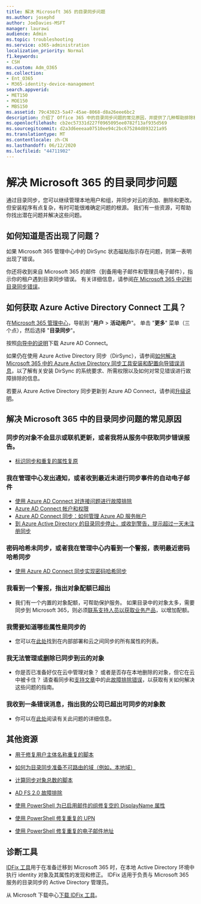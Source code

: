 ```yaml
---
title: 解决 Microsoft 365 的目录同步问题
ms.author: josephd
author: JoeDavies-MSFT
manager: laurawi
audience: Admin
ms.topic: troubleshooting
ms.service: o365-administration
localization_priority: Normal
f1.keywords:
- CSH
ms.custom: Adm_O365
ms.collection:
- Ent_O365
- M365-identity-device-management
search.appverid:
- MET150
- MOE150
- MBS150
ms.assetid: 79c43023-5a47-45ae-8068-d8a26eee6bc2
description: 介绍了 Office 365 中的目录同步问题的常见原因，并提供了几种帮助排除和解决这些问题的方法。
ms.openlocfilehash: cb2ec57331d227f0965095ee0782f13af935d569
ms.sourcegitcommit: d2a3d6eeeaa07510ee94c2bc675284d893221a95
ms.translationtype: MT
ms.contentlocale: zh-CN
ms.lasthandoff: 06/12/2020
ms.locfileid: "44711902"
---
```

# <a name="fixing-problems-with-directory-synchronization-for-microsoft-365"></a>解决 Microsoft 365 的目录同步问题

通过目录同步，您可以继续管理本地用户和组，并同步对云的添加、删除和更改。 但安装程序有点复杂，有时可能很难确定问题的根源。 我们有一些资源，可帮助你找出潜在问题并解决这些问题。
  
## <a name="how-do-i-know-if-something-is-wrong"></a>如何知道是否出现了问题？

如果 Microsoft 365 管理中心中的 DirSync 状态磁贴指示存在问题，则第一表明出现了错误。
  
你还将收到来自 Microsoft 365 的邮件（到备用电子邮件和管理员电子邮件），指示你的租户遇到目录同步错误。 有关详细信息，请参阅[在 Microsoft 365 中识别目录同步错误](identify-directory-synchronization-errors.md)。
  
## <a name="how-do-i-get-azure-active-directory-connect-tool"></a>如何获取 Azure Active Directory Connect 工具？

在[Microsoft 365 管理中心](https://admin.microsoft.com)，导航到 "**用户** \> **活动用户**"。 单击 "**更多**" 菜单（三个点），然后选择 "**目录同步**"。 
  
按照[向导中的说明](set-up-directory-synchronization.md)下载 Azure AD Connect。 
  
如果仍在使用 Azure Active Directory 同步（DirSync），请参阅[如何解决 Microsoft 365 中的 Azure Active Directory 同步工具安装和配置向导错误消息](https://go.microsoft.com/fwlink/p/?LinkId=396717)，以了解有关安装 DirSync 的系统要求、所需权限以及如何对常见错误进行故障排除的信息。 
  
若要从 Azure Active Directory 同步更新到 Azure AD Connect，请参阅[升级说明](https://go.microsoft.com/fwlink/p/?LinkId=733240)。
  
## <a name="resolving-common-causes-of-problems-with-directory-synchronization-in-microsoft-365"></a>解决 Microsoft 365 中的目录同步问题的常见原因

### <a name="synchronized-objects-arent-appearing-or-updating-online-or-im-getting-synchronization-error-reports-from-the-service"></a>**同步的对象不会显示或联机更新，或者我将从服务中获取同步错误报告。**

- [标识同步和重复的属性复原](https://docs.microsoft.com/azure/active-directory/hybrid/how-to-connect-syncservice-duplicate-attribute-resiliency)

### <a name="i-have-an-alert-in-the-admin-center-or-am-receiving-automated-emails-that-there-hasnt-been-a-recent-synchronization-event"></a>**我在管理中心发出通知，或者收到最近未进行同步事件的自动电子邮件**
- [使用 Azure AD Connect 对连接问题进行故障排除](https://docs.microsoft.com/azure/active-directory/hybrid/tshoot-connect-connectivity)
- [Azure AD Connect 帐户和权限](https://go.microsoft.com/fwlink/p/?LinkId=820598)
- [Azure AD Connect 同步：如何管理 Azure AD 服务帐户](https://docs.microsoft.com/azure/active-directory/hybrid/how-to-connect-azureadaccount)
- [到 Azure Active Directory 的目录同步停止，或收到警告，提示超过一天未注册同步](https://support.microsoft.com/help/2882421/directory-synchronization-to-azure-active-directory-stops-or-you-re-warned-that-sync-hasn-t-registered-in-more-than-a-day)

### <a name="password-hashes-arent-synchronizing-or-im-seeing-an-alert-in-the-admin-center-that-there-hasnt-been-a-recent-password-hash-synchronization"></a>**密码哈希未同步，或者我在管理中心内看到一个警报，表明最近密码哈希同步**
- [使用 Azure AD Connect 同步实现密码哈希同步](https://docs.microsoft.com/azure/active-directory/hybrid/how-to-connect-password-hash-synchronization)

### <a name="im-seeing-an-alert-that-object-quota-exceeded"></a>**我看到一个警报，指出对象配额已超出**
- 我们有一个内置的对象配额，可帮助保护服务。 如果目录中的对象太多，需要同步到 Microsoft 365，则必须[联系支持人员以获取业务产品](https://support.office.com/article/32a17ca7-6fa0-4870-8a8d-e25ba4ccfd4b)，以增加配额。

### <a name="i-need-to-know-which-attributes-are-synchronized"></a>**我需要知道哪些属性是同步的**
- 您可以在[此处](https://go.microsoft.com/fwlink/p/?LinkId=396719)找到在内部部署和云之间同步的所有属性的列表。

### <a name="i-cant-manage-or-remove-objects-that-were-synchronized-to-the-cloud"></a>**我无法管理或删除已同步到云的对象**
- 你是否已准备好仅在云中管理对象？ 或者是否存在本地删除的对象，但它在云中被卡住？ 请查看同步和[支持文章](https://go.microsoft.com/fwlink/p/?LinkId=396720)中的此[故障排除错误](https://go.microsoft.com/fwlink/p/?linkid=842044)，以获取有关如何解决这些问题的指南。

### <a name="i-got-an-error-message-that-my-company-has-exceeded-the-number-of-objects-that-can-be-synchronized"></a>**我收到一条错误消息，指出我的公司已超出可同步的对象数**
- 你可以在[此处](https://go.microsoft.com/fwlink/p/?LinkId=396721)阅读有关此问题的详细信息。
   
## <a name="other-resources"></a>其他资源

- [用于修复用户主体名称重复的脚本](https://go.microsoft.com/fwlink/p/?LinkId=396725)
    
- [如何为目录同步准备不可路由的域（例如，本地域）](prepare-a-non-routable-domain-for-directory-synchronization.md)
    
- [计算同步对象总数的脚本](https://go.microsoft.com/fwlink/p/?LinkId=396726)
    
- [AD FS 2.0 故障排除](https://go.microsoft.com/fwlink/p/?LinkId=396727)
    
- [使用 PowerShell 为已启用邮件的组修复空的 DisplayName 属性](https://go.microsoft.com/fwlink/p/?LinkId=396728)
    
- [使用 PowerShell 修复重复的 UPN](https://go.microsoft.com/fwlink/p/?LinkId=396730)
    
- [使用 PowerShell 修复重复的电子邮件地址](https://go.microsoft.com/fwlink/p/?LinkId=396731)
    
## <a name="diagnostic-tools"></a>诊断工具

[IDFix 工具](prepare-directory-attributes-for-synch-with-idfix.md)用于在准备迁移到 Microsoft 365 时，在本地 Active Directory 环境中执行 identity 对象及其属性的发现和修正。 IDFix 适用于负责与 Microsoft 365 服务的目录同步的 Active Directory 管理员。 

从 Microsoft 下载中心[下载 IDFix 工具](https://go.microsoft.com/fwlink/p/?LinkId=396718)。